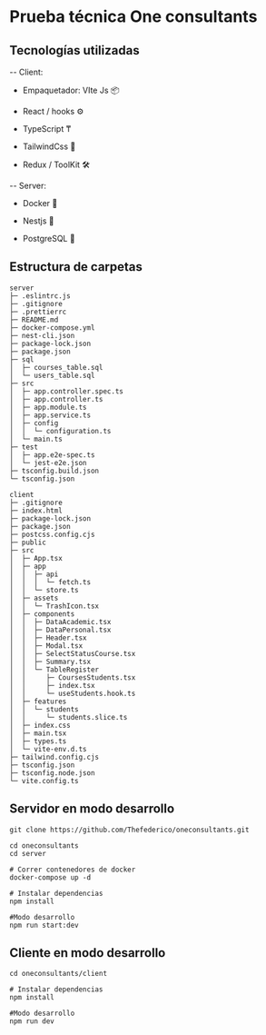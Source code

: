 # Prueba técnica One consultants

## Tecnologías utilizadas

-- Client: 

- Empaquetador: VIte Js 📦

- React / hooks ⚙️

- TypeScript ₸

- TailwindCss 🍃

- Redux / ToolKit 🛠️

-- Server:

- Docker 🚢

- Nestjs 🦁

- PostgreSQL 🐘

## Estructura de carpetas

```
server
├─ .eslintrc.js
├─ .gitignore
├─ .prettierrc
├─ README.md
├─ docker-compose.yml
├─ nest-cli.json
├─ package-lock.json
├─ package.json
├─ sql
│  ├─ courses_table.sql
│  └─ users_table.sql
├─ src
│  ├─ app.controller.spec.ts
│  ├─ app.controller.ts
│  ├─ app.module.ts
│  ├─ app.service.ts
│  ├─ config
│  │  └─ configuration.ts
│  └─ main.ts
├─ test
│  ├─ app.e2e-spec.ts
│  └─ jest-e2e.json
├─ tsconfig.build.json
└─ tsconfig.json
```

```
client
├─ .gitignore
├─ index.html
├─ package-lock.json
├─ package.json
├─ postcss.config.cjs
├─ public
├─ src
│  ├─ App.tsx
│  ├─ app
│  │  ├─ api
│  │  │  └─ fetch.ts
│  │  └─ store.ts
│  ├─ assets
│  │  └─ TrashIcon.tsx
│  ├─ components
│  │  ├─ DataAcademic.tsx
│  │  ├─ DataPersonal.tsx
│  │  ├─ Header.tsx
│  │  ├─ Modal.tsx
│  │  ├─ SelectStatusCourse.tsx
│  │  ├─ Summary.tsx
│  │  └─ TableRegister
│  │     ├─ CoursesStudents.tsx
│  │     ├─ index.tsx
│  │     └─ useStudents.hook.ts
│  ├─ features
│  │  └─ students
│  │     └─ students.slice.ts
│  ├─ index.css
│  ├─ main.tsx
│  ├─ types.ts
│  └─ vite-env.d.ts
├─ tailwind.config.cjs
├─ tsconfig.json
├─ tsconfig.node.json
└─ vite.config.ts
```

## Servidor en modo desarrollo

```
git clone https://github.com/Thefederico/oneconsultants.git

cd oneconsultants
cd server

# Correr contenedores de docker
docker-compose up -d

# Instalar dependencias
npm install

#Modo desarrollo
npm run start:dev
```

## Cliente en modo desarrollo

```
cd oneconsultants/client

# Instalar dependencias
npm install

#Modo desarrollo
npm run dev
```
